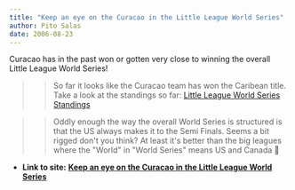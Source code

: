 ```yaml
---
title: "Keep an eye on the Curacao in the Little League World Series"
author: Pito Salas
date: 2006-08-23
---
```


Curacao has in the past won or gotten very close to winning the overall Little
League World Series!

>>

>> So far it looks like the Curacao team has won the Caribean title. Take a
look at the standings so far: [Little League World Series
Standings](<http://www.littleleague.org/series/2006divisions/llbb/series.htm>
"Little League Baseball")

>>

>> Oddly enough the way the overall World Series is structured is that the US
always makes it to the Semi Finals. Seems a bit rigged don't you think? At
least it's better than the big leagues where the "World" in "World Series"
means US and Canada 🙂


* **Link to site:** **[Keep an eye on the Curacao in the Little League World Series](None)**
